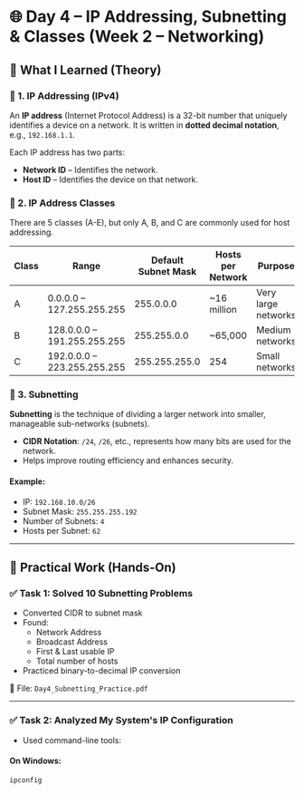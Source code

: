 # 🌐 Day 4 – IP Addressing, Subnetting & Classes (Week 2 – Networking)

## 🧠 What I Learned (Theory)

### 🔹 1. IP Addressing (IPv4)
An **IP address** (Internet Protocol Address) is a 32-bit number that uniquely identifies a device on a network. It is written in **dotted decimal notation**, e.g., `192.168.1.1`.

Each IP address has two parts:
- **Network ID** – Identifies the network.
- **Host ID** – Identifies the device on that network.

### 🔹 2. IP Address Classes
There are 5 classes (A-E), but only A, B, and C are commonly used for host addressing.

| Class | Range                  | Default Subnet Mask | Hosts per Network | Purpose               |
|-------|------------------------|----------------------|-------------------|------------------------|
| A     | 0.0.0.0 – 127.255.255.255 | 255.0.0.0            | ~16 million       | Very large networks    |
| B     | 128.0.0.0 – 191.255.255.255 | 255.255.0.0        | ~65,000           | Medium networks        |
| C     | 192.0.0.0 – 223.255.255.255 | 255.255.255.0      | 254               | Small networks         |

### 🔹 3. Subnetting
**Subnetting** is the technique of dividing a larger network into smaller, manageable sub-networks (subnets).

- **CIDR Notation**: `/24`, `/26`, etc., represents how many bits are used for the network.
- Helps improve routing efficiency and enhances security.

#### Example:
- IP: `192.168.10.0/26`
- Subnet Mask: `255.255.255.192`
- Number of Subnets: `4`
- Hosts per Subnet: `62`

---

## 🔧 Practical Work (Hands-On)

### ✅ Task 1: Solved 10 Subnetting Problems
- Converted CIDR to subnet mask
- Found:
  - Network Address
  - Broadcast Address
  - First & Last usable IP
  - Total number of hosts
- Practiced binary-to-decimal IP conversion

📄 File: `Day4_Subnetting_Practice.pdf`

---

### ✅ Task 2: Analyzed My System's IP Configuration
- Used command-line tools:

#### On Windows:
```sh
ipconfig
